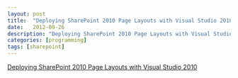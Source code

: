 ```yaml
---
layout: post
title:  "Deploying SharePoint 2010 Page Layouts with Visual Studio 2010"
date:   2012-09-26
description: "Deploying SharePoint 2010 Page Layouts with Visual Studio 2010"
categories: [programming]
tags: [sharepoint]
---
```

[Deploying SharePoint 2010 Page Layouts with Visual Studio 2010](http://www.benramey.com/2012/09/26/deploying-sharepoint-2010-page-layouts-with-visual-studio-2010/#)
